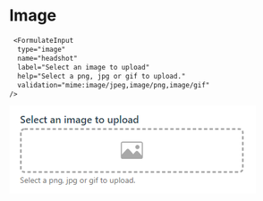 #  Image

```
 <FormulateInput
  type="image"
  name="headshot"
  label="Select an image to upload"
  help="Select a png, jpg or gif to upload."
  validation="mime:image/jpeg,image/png,image/gif"
/>
```

![](images\image.png)